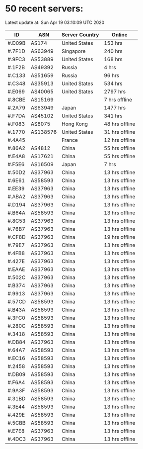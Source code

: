 # 50 recent servers:

Latest update at: Sun Apr 19 03:10:09 UTC 2020

| ID | ASN | Server Country | Online |
| -- | --- | -------------- | ------ |
| #.D09B | AS174 | United States | 153 hrs |
| #.7F1D | AS63949 | Singapore | 240 hrs |
| #.9FC3 | AS53889 | United States | 168 hrs |
| #.1F2B | AS49392 | Russia | 4 hrs |
| #.C133 | AS51659 | Russia | 96 hrs |
| #.C348 | AS35913 | United States | 534 hrs |
| #.E069 | AS40065 | United States | 2797 hrs |
| #.8CBE | AS15169 |  | 7 hrs offline |
| #.2A79 | AS63949 | Japan | 1477 hrs |
| #.F7DA | AS45102 | United States | 341 hrs |
| #.F083 | AS8075 | Hong Kong | 48 hrs offline |
| #.1770 | AS138576 | United States | 31 hrs offline |
| #.4A45 |  | France | 12 hrs offline |
| #.86A2 | AS4812 | China | 55 hrs offline |
| #.E4A8 | AS17621 | China | 55 hrs offline |
| #.F5E6 | AS16509 | Japan | 7 hrs |
| #.50D2 | AS37963 | China | 13 hrs offline |
| #.6E61 | AS58593 | China | 13 hrs offline |
| #.EE39 | AS37963 | China | 13 hrs offline |
| #.ABA2 | AS37963 | China | 13 hrs offline |
| #.D194 | AS37963 | China | 13 hrs offline |
| #.B64A | AS58593 | China | 13 hrs offline |
| #.8C53 | AS37963 | China | 13 hrs offline |
| #.76B7 | AS37963 | China | 13 hrs offline |
| #.CF8D | AS37963 | China | 19 hrs offline |
| #.79E7 | AS37963 | China | 13 hrs offline |
| #.4FB8 | AS37963 | China | 13 hrs offline |
| #.427E | AS37963 | China | 13 hrs offline |
| #.EAAE | AS37963 | China | 13 hrs offline |
| #.502C | AS37963 | China | 13 hrs offline |
| #.B374 | AS37963 | China | 13 hrs offline |
| #.9913 | AS37963 | China | 13 hrs offline |
| #.57CD | AS58593 | China | 13 hrs offline |
| #.B43A | AS58593 | China | 13 hrs offline |
| #.3FC0 | AS58593 | China | 13 hrs offline |
| #.280C | AS58593 | China | 13 hrs offline |
| #.3418 | AS58593 | China | 13 hrs offline |
| #.DB84 | AS37963 | China | 13 hrs offline |
| #.64A7 | AS58593 | China | 13 hrs offline |
| #.EC16 | AS58593 | China | 13 hrs offline |
| #.2458 | AS58593 | China | 13 hrs offline |
| #.DB09 | AS58593 | China | 13 hrs offline |
| #.F6A4 | AS58593 | China | 13 hrs offline |
| #.9A3F | AS58593 | China | 13 hrs offline |
| #.31BD | AS58593 | China | 13 hrs offline |
| #.3E44 | AS58593 | China | 13 hrs offline |
| #.429E | AS58593 | China | 13 hrs offline |
| #.5CBB | AS58593 | China | 13 hrs offline |
| #.E7E8 | AS37963 | China | 13 hrs offline |
| #.4DC3 | AS37963 | China | 13 hrs offline |

